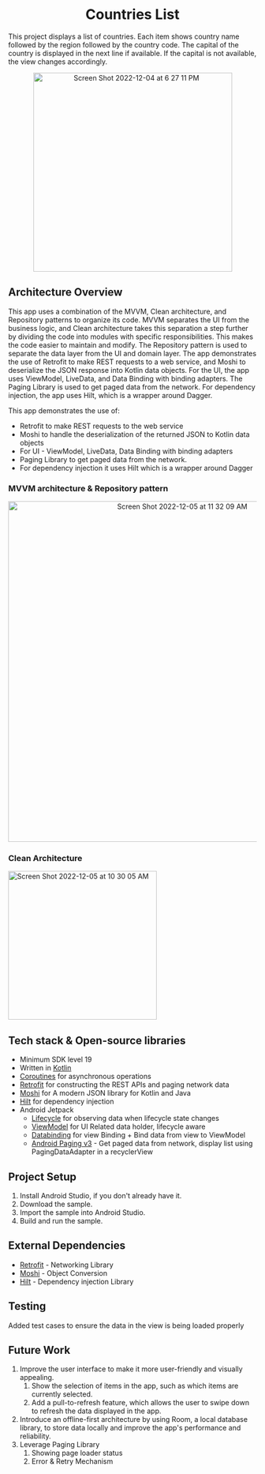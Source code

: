 <h1 align="center">Countries List</h1>

<p>
This project displays a list of countries. Each item shows country name followed by the region followed by the country code.
The capital of the country is displayed in the next line if available.
If the capital is not available, the view changes accordingly.
</p>


<p align="center">
<img width="403" alt="Screen Shot 2022-12-04 at 6 27 11 PM" src="https://user-images.githubusercontent.com/2645150/205722349-7556a13c-0e50-48da-82c9-31686c67e68b.png">
</p>

## Architecture Overview

This app uses a combination of the MVVM, Clean architecture, and Repository patterns to organize its code. MVVM separates the UI from the business logic, and Clean architecture takes this separation a step further by dividing the code into modules with specific responsibilities. This makes the code easier to maintain and modify. The Repository pattern is used to separate the data layer from the UI and domain layer.
The app demonstrates the use of Retrofit to make REST requests to a web service, and Moshi to deserialize the JSON response into Kotlin data objects. For the UI, the app uses ViewModel, LiveData, and Data Binding with binding adapters. The Paging Library is used to get paged data from the network. For dependency injection, the app uses Hilt, which is a wrapper around Dagger.

This app demonstrates the use of:  
* Retrofit to make REST requests to the web service
* Moshi to handle the deserialization of the returned JSON to Kotlin data objects
* For UI - ViewModel, LiveData, Data Binding with binding adapters
* Paging Library to get paged data from the network.
* For dependency injection it uses Hilt which is a wrapper around Dagger


<h3>MVVM architecture & Repository pattern</h1>
<p align="center">
<img width="690" alt="Screen Shot 2022-12-05 at 11 32 09 AM" src="https://user-images.githubusercontent.com/2645150/205726370-586c337a-182f-489f-9264-fbe8075357f2.png">
</p>

<h3>Clean Architecture</h1>
<p align="center">
</p><img width="301" alt="Screen Shot 2022-12-05 at 10 30 05 AM" src="https://user-images.githubusercontent.com/2645150/205717939-fed46431-5501-4a4f-8ca4-dc5e47e3a570.png">
</p>



## Tech stack & Open-source libraries
- Minimum SDK level 19
- Written in [Kotlin](https://kotlinlang.org/)
- [Coroutines](https://github.com/Kotlin/kotlinx.coroutines) for asynchronous operations
- [Retrofit](https://github.com/square/retrofit) for constructing the REST APIs and paging network data
- [Moshi](https://github.com/square/moshi/) for A modern JSON library for Kotlin and Java
- [Hilt](https://dagger.dev/hilt/) for dependency injection
- Android Jetpack
  - [Lifecycle](https://developer.android.com/topic/libraries/architecture/lifecycle) for observing data when lifecycle state changes
  - [ViewModel](https://developer.android.com/topic/libraries/architecture/viewmodel) for UI Related data holder, lifecycle aware
  - [Databinding](https://developer.android.com/topic/libraries/data-binding) for view Binding + Bind data from view to ViewModel
  - [Android Paging v3](https://developer.android.com/topic/libraries/architecture/paging/v3-overview) - Get paged data from network, display list using PagingDataAdapter in a recyclerView

## Project Setup
1. Install Android Studio, if you don't already have it.
2. Download the sample.
3. Import the sample into Android Studio.
4. Build and run the sample.

## External Dependencies
- [Retrofit](https://github.com/square/retrofit) - Networking Library
- [Moshi](https://github.com/square/moshi/) - Object Conversion
- [Hilt](https://dagger.dev/hilt/) - Dependency injection Library

## Testing
Added test cases to ensure the data in the view is being loaded properly

## Future Work 
1. Improve the user interface to make it more user-friendly and visually appealing.
    1. Show the selection of items in the app, such as which items are currently selected.
    2. Add a pull-to-refresh feature, which allows the user to swipe down to refresh the data displayed in the app.
2. Introduce an offline-first architecture by using Room, a local database library, to store data locally and improve the app's performance and reliability.
3. Leverage Paging Library 
    1. Showing page loader status
    2. Error & Retry Mechanism
